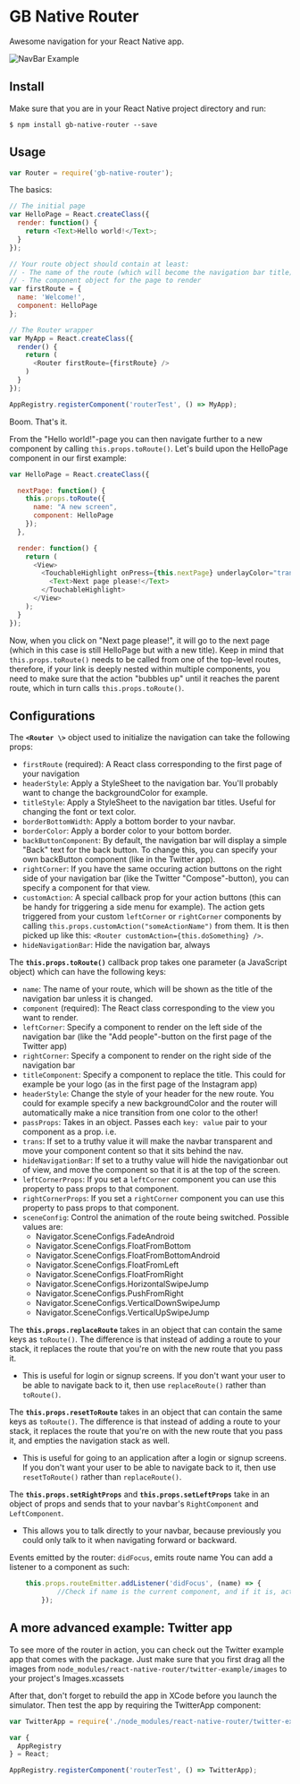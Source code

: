 GB Native Router
===================

Awesome navigation for your React Native app.

![NavBar Example](http://i.imgur.com/h5jUDC8.png)

Install
-------

Make sure that you are in your React Native project directory and run:


```$ npm install gb-native-router --save```

Usage
-----

```javascript
var Router = require('gb-native-router');
```

The basics:
```javascript
// The initial page
var HelloPage = React.createClass({
  render: function() {
    return <Text>Hello world!</Text>;
  }
});

// Your route object should contain at least:
// - The name of the route (which will become the navigation bar title)
// - The component object for the page to render
var firstRoute = {
  name: 'Welcome!',
  component: HelloPage
};

// The Router wrapper
var MyApp = React.createClass({
  render() {
    return (
      <Router firstRoute={firstRoute} />
    )
  }
});

AppRegistry.registerComponent('routerTest', () => MyApp);
```

Boom. That's it.

From the "Hello world!"-page you can then navigate further to a new component by calling ```this.props.toRoute()```. Let's build upon the HelloPage component in our first example:

```javascript
var HelloPage = React.createClass({

  nextPage: function() {
    this.props.toRoute({
      name: "A new screen",
      component: HelloPage
    });
  },

  render: function() {
    return (
      <View>
        <TouchableHighlight onPress={this.nextPage} underlayColor="transparent">
          <Text>Next page please!</Text>
        </TouchableHighlight>
      </View>
    );
  }
});
```

Now, when you click on "Next page please!", it will go to the next page (which in this case is still HelloPage but with a new title). Keep in mind that ```this.props.toRoute()``` needs to be called from one of the top-level routes, therefore, if your link is deeply nested within multiple components, you need to make sure that the action "bubbles up" until it reaches the parent route, which in turn calls ```this.props.toRoute()```.

Configurations
--------------

The **`<Router \>`** object used to initialize the navigation can take the following props:
- `firstRoute` (required): A React class corresponding to the first page of your navigation
- `headerStyle`: Apply a StyleSheet to the navigation bar. You'll probably want to change the backgroundColor for example.
- `titleStyle`: Apply a StyleSheet to the navigation bar titles. Useful for changing the font or text color.
- `borderBottomWidth`: Apply a bottom border to your navbar.
- `borderColor`: Apply a border color to your bottom border.
- `backButtonComponent`: By default, the navigation bar will display a simple "Back" text for the back button. To change this, you can specify your own backButton component (like in the Twitter app).
- `rightCorner`: If you have the same occuring action buttons on the right side of your navigation bar (like the Twitter "Compose"-button), you can specify a component for that view.
- `customAction`: A special callback prop for your action buttons (this can be handy for triggering a side menu for example). The action gets triggered from your custom `leftCorner` or `rightCorner` components by calling `this.props.customAction("someActionName")` from them. It is then picked up like this: `<Router customAction={this.doSomething} />`.
- `hideNavigationBar`: Hide the navigation bar, always

The **`this.props.toRoute()`** callback prop takes one parameter (a JavaScript object) which can have the following keys:
- `name`: The name of your route, which will be shown as the title of the navigation bar unless it is changed.
- `component` (required): The React class corresponding to the view you want to render.
- `leftCorner`: Specify a component to render on the left side of the navigation bar (like the "Add people"-button on the first page of the Twitter app)
- `rightCorner`: Specify a component to render on the right side of the navigation bar
- `titleComponent`: Specify a component to replace the title. This could for example be your logo (as in the first page of the Instagram app)
- `headerStyle`: Change the style of your header for the new route. You could for example specify a new backgroundColor and the router will automatically make a nice transition from one color to the other!
- `passProps`: Takes in an object. Passes each `key: value` pair to your component as a prop. i.e. <Component key={value} />
- `trans`: If set to a truthy value it will make the navbar transparent and move your component content so that it sits behind the nav.
- `hideNavigationBar`: If set to a truthy value will hide the navigationbar out of view, and move the component so that it is at the top of the screen.
- `leftCornerProps`: If you set a `leftCorner` component you can use this property to pass props to that component.
- `rightCornerProps`: If you set a `rightCorner` component you can use this property to pass props to that component.
- `sceneConfig`: Control the animation of the route being switched. Possible values are:
  - Navigator.SceneConfigs.FadeAndroid
  - Navigator.SceneConfigs.FloatFromBottom
  - Navigator.SceneConfigs.FloatFromBottomAndroid
  - Navigator.SceneConfigs.FloatFromLeft
  - Navigator.SceneConfigs.FloatFromRight
  - Navigator.SceneConfigs.HorizontalSwipeJump
  - Navigator.SceneConfigs.PushFromRight
  - Navigator.SceneConfigs.VerticalDownSwipeJump
  - Navigator.SceneConfigs.VerticalUpSwipeJump

The **`this.props.replaceRoute`**  takes in an object that can contain the same keys as `toRoute()`. The difference is that instead of adding a route to your stack, it replaces the route
that you're on with the new route that you pass it.
- This is useful for login or signup screens. If you don't want your user to be able to navigate back to it, then use `replaceRoute()` rather than `toRoute()`.

The **`this.props.resetToRoute`**  takes in an object that can contain the same keys as `toRoute()`. The difference is that instead of adding a route to your stack, it replaces the route
that you're on with the new route that you pass it, and empties the navigation stack as well.
- This is useful for going to an application after a login or signup screens. If you don't want your user to be able to navigate back to it, then use `resetToRoute()` rather than `replaceRoute()`.

The **`this.props.setRightProps`** and **`this.props.setLeftProps`** take in an object of props and sends that to your navbar's `RightComponent` and `LeftComponent`.
- This allows you to talk directly to your navbar, because previously you could only talk to it when navigating forward or backward.


Events emitted by the router:
  `didFocus`, emits route name
  You can add a listener to a component as such:

```javascript
  	this.props.routeEmitter.addListener('didFocus', (name) => {
			//Check if name is the current component, and if it is, act on this focus event.
		});
```



A more advanced example: Twitter app
------------------------------------

To see more of the router in action, you can check out the Twitter example app that comes with the package. Just make sure that you first drag all the images from ```node_modules/react-native-router/twitter-example/images``` to your project's Images.xcassets

After that, don't forget to rebuild the app in XCode before you launch the simulator. Then test the app by requiring the TwitterApp component:

```javascript
var TwitterApp = require('./node_modules/react-native-router/twitter-example');

var {
  AppRegistry
} = React;

AppRegistry.registerComponent('routerTest', () => TwitterApp);
```
